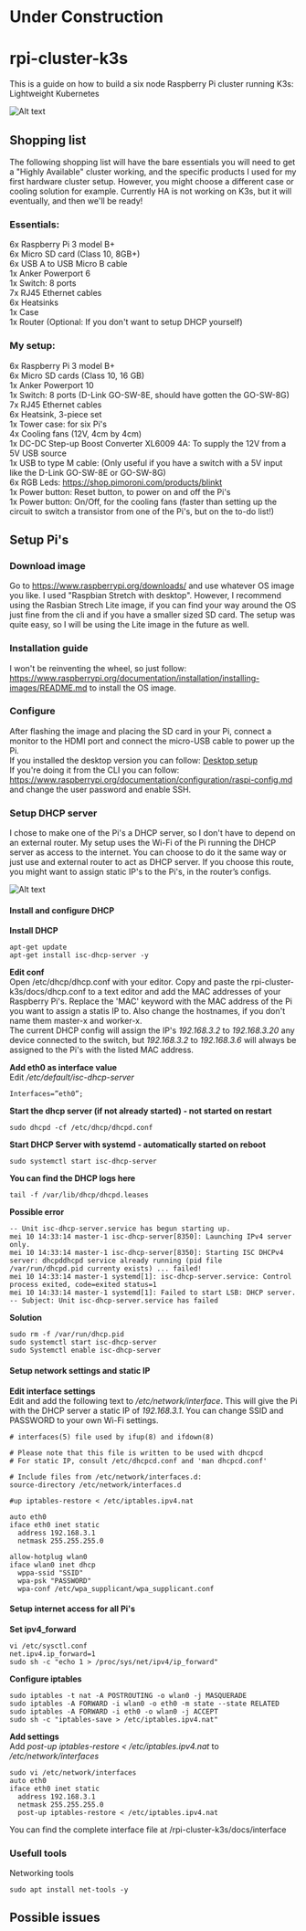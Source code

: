 # Under Construction

# rpi-cluster-k3s
This is a guide on how to build a six node Raspberry Pi cluster running K3s: Lightweight Kubernetes

![Alt text](/docs/images/rpi-cluster-small.jpg?raw=true "Raspberry Pi cluster")

## Shopping list
The following shopping list will have the bare essentials you will need to get a "Highly Available" cluster working, and the specific products I used for my first hardware cluster setup. However, you might choose a different case or cooling solution for example. Currently HA is not working on K3s, but it will eventually, and then we'll be ready!

### Essentials:
6x Raspberry Pi 3 model B+  
6x Micro SD card (Class 10, 8GB+)  
6x USB A to USB Micro B cable  
1x Anker Powerport 6  
1x Switch: 8 ports  
7x RJ45 Ethernet cables  
6x Heatsinks  
1x Case  
1x Router (Optional: If you don't want to setup DHCP yourself)  

### My setup:
6x Raspberry Pi 3 model B+  
6x Micro SD cards (Class 10, 16 GB)  
1x Anker Powerport 10  
1x Switch: 8 ports (D-Link GO-SW-8E, should have gotten the GO-SW-8G)  
7x RJ45 Ethernet cables  
6x Heatsink, 3-piece set  
1x Tower case: for six Pi's  
4x Cooling fans (12V, 4cm by 4cm)  
1x DC-DC Step-up Boost Converter XL6009 4A: To supply the 12V from a 5V USB source  
1x USB to type M cable: (Only useful if you have a switch with a 5V input like the D-Link GO-SW-8E or GO-SW-8G)  
6x RGB Leds: https://shop.pimoroni.com/products/blinkt  
1x Power button: Reset button, to power on and off the Pi's  
1x Power button: On/Off, for the cooling fans (faster than setting up the circuit to switch a transistor from one of the Pi's, but on the to-do list!)  

## Setup Pi's 
### Download image
Go to https://www.raspberrypi.org/downloads/ and use whatever OS image you like. I used "Raspbian Stretch with desktop". However, I recommend using the Rasbian Strech Lite image, if you can find your way around the OS just fine from the cli and if you have a smaller sized SD card. The setup was quite easy, so I will be using the Lite image in the future as well. 

### Installation guide
I won't be reinventing the wheel, so just follow: https://www.raspberrypi.org/documentation/installation/installing-images/README.md to install the OS image. 

### Configure 
After flashing the image and placing the SD card in your Pi, connect a monitor to the HDMI port and connect the micro-USB cable to power up the Pi.  
If you installed the desktop version you can follow: [Desktop setup](https://github.com/Sheldonwl/rpi-cluster-k3s/blob/master/docs/setup/desktop/README.md)  
If you're doing it from the CLI you can follow: https://www.raspberrypi.org/documentation/configuration/raspi-config.md and change the user password and enable SSH. 

### Setup DHCP server
I chose to make one of the Pi's a DHCP server, so I don't have to depend on an external router. My setup uses the Wi-Fi of the Pi running the DHCP server as access to the internet. You can choose to do it the same way or just use and external router to act as DHCP server. If you choose this route, you might want to assign static IP's to the Pi's, in the router’s configs.

![Alt text](/docs/images/rpi-network.jpg?raw=true "Raspberry Pi Network setup")  

#### Install and configure DHCP

**Install DHCP**  
~~~
apt-get update
apt-get install isc-dhcp-server -y
~~~
**Edit conf**  
Open /etc/dhcp/dhcp.conf with your editor. Copy and paste the rpi-cluster-k3s/docs/dhcp.conf to a text editor and add the MAC addresses of your Raspberry Pi's. Replace the 'MAC' keyword with the MAC address of the Pi you want to assign a statis IP to. Also change the hostnames, if you don't name them master-x and worker-x.   
The current DHCP config will assign the IP's *192.168.3.2* to *192.168.3.20* any device connected to the switch, but *192.168.3.2* to *192.168.3.6* will always be assigned to the Pi's with the listed MAC address. 

**Add eth0 as interface value**  
Edit */etc/default/isc-dhcp-server*
~~~
Interfaces=”eth0”;
~~~
**Start the dhcp server (if not already started) - not started on restart**  
~~~
sudo dhcpd -cf /etc/dhcp/dhcpd.conf 
~~~
**Start DHCP Server with systemd - automatically started on reboot**  
~~~
sudo systemctl start isc-dhcp-server
~~~

**You can find the DHCP logs here**
~~~
tail -f /var/lib/dhcp/dhcpd.leases
~~~

**Possible error**
~~~
-- Unit isc-dhcp-server.service has begun starting up.
mei 10 14:33:14 master-1 isc-dhcp-server[8350]: Launching IPv4 server only.
mei 10 14:33:14 master-1 isc-dhcp-server[8350]: Starting ISC DHCPv4 server: dhcpddhcpd service already running (pid file /var/run/dhcpd.pid currenty exists) ... failed!
mei 10 14:33:14 master-1 systemd[1]: isc-dhcp-server.service: Control process exited, code=exited status=1
mei 10 14:33:14 master-1 systemd[1]: Failed to start LSB: DHCP server.
-- Subject: Unit isc-dhcp-server.service has failed
~~~

**Solution**
~~~ 
sudo rm -f /var/run/dhcp.pid 
sudo systemctl start isc-dhcp-server
sudo Systemctl enable isc-dhcp-server
~~~

#### Setup network settings and static IP
**Edit interface settings**  
Edit and add the following text to */etc/network/interface*. This will give the Pi with the DHCP server a static IP of *192.168.3.1*. You can change SSID and PASSWORD to your own Wi-Fi settings. 
~~~
# interfaces(5) file used by ifup(8) and ifdown(8)

# Please note that this file is written to be used with dhcpcd
# For static IP, consult /etc/dhcpcd.conf and 'man dhcpcd.conf'

# Include files from /etc/network/interfaces.d:
source-directory /etc/network/interfaces.d

#up iptables-restore < /etc/iptables.ipv4.nat

auto eth0
iface eth0 inet static
  address 192.168.3.1
  netmask 255.255.255.0

allow-hotplug wlan0
iface wlan0 inet dhcp
  wppa-ssid "SSID"
  wpa-psk "PASSWORD"
  wpa-conf /etc/wpa_supplicant/wpa_supplicant.conf
~~~

#### Setup internet access for all Pi's
**Set ipv4_forward**
~~~
vi /etc/sysctl.conf
net.ipv4.ip_forward=1
sudo sh -c "echo 1 > /proc/sys/net/ipv4/ip_forward"
~~~
**Configure iptables**
~~~
sudo iptables -t nat -A POSTROUTING -o wlan0 -j MASQUERADE
sudo iptables -A FORWARD -i wlan0 -o eth0 -m state --state RELATED
sudo iptables -A FORWARD -i eth0 -o wlan0 -j ACCEPT
sudo sh -c "iptables-save > /etc/iptables.ipv4.nat"
~~~
**Add settings**  
Add *post-up iptables-restore < /etc/iptables.ipv4.nat* to */etc/network/interfaces*  
~~~
sudo vi /etc/network/interfaces
auto eth0
iface eth0 inet static
  address 192.168.3.1
  netmask 255.255.255.0
  post-up iptables-restore < /etc/iptables.ipv4.nat
~~~
You can find the complete interface file at /rpi-cluster-k3s/docs/interface

### Usefull tools
Networking tools
~~~
sudo apt install net-tools -y
~~~

## Possible issues


